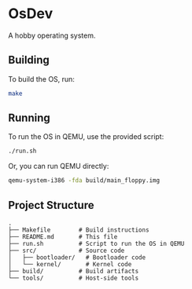 # OsDev

A hobby operating system.

## Building

To build the OS, run:

```sh
make
```

## Running

To run the OS in QEMU, use the provided script:

```sh
./run.sh
```

Or, you can run QEMU directly:

```sh
qemu-system-i386 -fda build/main_floppy.img
```

## Project Structure

```
.
├── Makefile        # Build instructions
├── README.md       # This file
├── run.sh          # Script to run the OS in QEMU
├── src/            # Source code
│   ├── bootloader/   # Bootloader code
│   └── kernel/       # Kernel code
├── build/          # Build artifacts
└── tools/          # Host-side tools
```